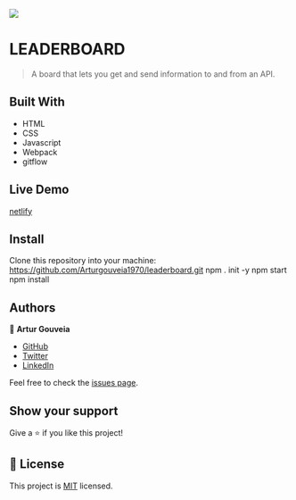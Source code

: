 ![](https://img.shields.io/badge/Microverse-blueviolet)

# LEADERBOARD

> A board that lets you get and send information to and from an API.

## Built With

- HTML
- CSS
- Javascript
- Webpack
- gitflow

## Live Demo

[netlify](https://artur-leaderboard.netlify.app/)

## Install

Clone this repository into your machine:
https://github.com/Arturgouveia1970/leaderboard.git
npm . init -y
npm start
npm install

## Authors

👤 **Artur Gouveia**

- [GitHub](https://github.com/Arturgouveia1970)
- [Twitter](https://twitter.com/@arturgouveia10)
- [LinkedIn](https://www.linkedin.com/in/artur-gouveia-323868197/)

Feel free to check the [issues page](../../issues/).

## Show your support

Give a ⭐️ if you like this project!

## 📝 License

This project is [MIT](./MIT.md) licensed.
